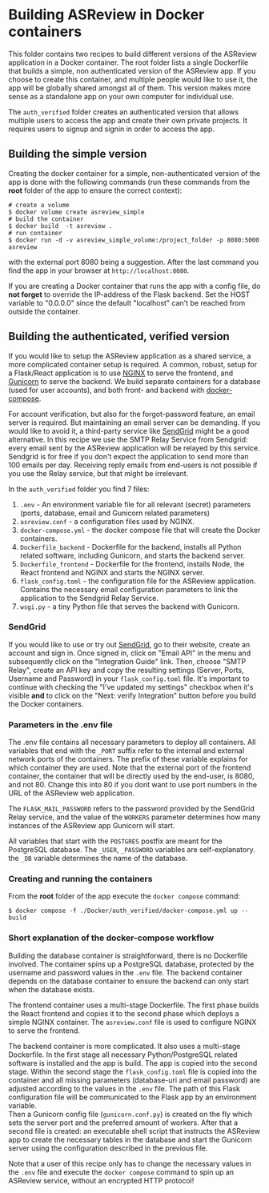 # Building ASReview in Docker containers

This folder contains two recipes to build different versions of the ASReview application in a Docker container. The root folder lists a single Dockerfile that builds a simple, non authenticated version of the ASReview app. If you choose to create this container, and multiple people would like to use it, the app will be globally shared amongst all of them. This version makes more sense as a standalone app on your own computer for individual use.

The `auth_verified` folder creates an authenticated version that allows multiple users to access the app and create their own private projects. It requires users to signup and signin in order to access the app.

## Building the simple version

Creating the docker container for a simple, non-authenticated version of the app is done with the following commands (run these commands from the __root__ folder of the app to ensure the correct context):

```
# create a volume
$ docker volume create asreview_simple
# build the container
$ docker build  -t asreview .
# run container
$ docker run -d -v asreview_simple_volume:/project_folder -p 8080:5000 asreview
```

with the external port 8080 being a suggestion. After the last command you find the app in your browser at `http://localhost:8080`.

If you are creating a Docker container that runs the app with a config file, do __not forget__ to override the IP-address of the Flask backend. Set the HOST variable to "0.0.0.0" since the default "localhost" can't be reached from outside the container.

## Building the authenticated, verified version

If you would like to setup the ASReview application as a shared service, a more complicated container setup is required. A common, robust, setup for a Flask/React application is to use [NGINX](https://www.nginx.com/) to serve the frontend, and [Gunicorn](https://gunicorn.org/) to serve the backend. We build separate containers for a database (used for user accounts), and both front- and backend with [docker-compose](https://docs.docker.com/compose/).

For account verification, but also for the forgot-password feature, an email server is required. But maintaining an email server can be demanding. If you would like to avoid it, a third-party service like [SendGrid](https://sendgrid.com/) might be a good alternative. In this recipe we use the SMTP Relay Service from Sendgrid: every email sent by the ASReview application will be relayed by this service. Sendgrid is for free if you don't expect the application to send more than 100 emails per day. Receiving reply emails from end-users is not possible if you use the Relay service, but that might be irrelevant.

In the `auth_verified` folder you find 7 files:
1. `.env` - An environment variable file for all relevant (secret) parameters (ports, database, email and Gunicorn related parameters)
2. `asreview.conf` - a configuration files used by NGINX.
3. `docker-compose.yml` - the docker compose file that will create the Docker containers.
4. `Dockerfile_backend` - Dockerfile for the backend, installs all Python related software, including Gunicorn, and starts the backend server.
5. `Dockerfile_frontend` - Dockerfile for the frontend, installs Node, the React frontend and NGINX and starts the NGINX server.
6. `flask_config.toml` - the configuration file for the ASReview application. Contains the necessary email configuration parameters to link the application to the Sendgrid Relay Service.
7. `wsgi.py` - a tiny Python file that serves the backend with Gunicorn.

### SendGrid

If you would like to use or try out [SendGrid](https://sendgrid.com/), go to their website, create an account and sign in. Once signed in, click on "Email API" in the menu and subsequently click on the "Integration Guide" link. Then, choose "SMTP Relay", create an API key and copy the resulting settings (Server, Ports, Username and Password) in your `flask_config.toml` file. It's important to continue with checking the "I've updated my settings" checkbox when it's visible __and__ to click on the "Next: verify Integration" button before you build the Docker containers.

### Parameters in the .env file

The .env file contains all necessary parameters to deploy all containers. All variables that end with the `_PORT` suffix refer to the internal and external network ports of the containers. The prefix of these variable explains for which container they are used. Note that the external port of the frontend container, the container that will be directly used by the end-user, is 8080, and not 80. Change this into 80 if you dont want to use port numbers in the URL of the ASReview web application.

The `FLASK_MAIL_PASSWORD` refers to the password provided by the SendGrid Relay service, and the value of the `WORKERS` parameter determines how many instances of the ASReview app Gunicorn will start.

All variables that start with the `POSTGRES` postfix are meant for the PostgreSQL database. The `_USER`, `_PASSWORD` variables are self-explanatory. the `_DB` variable determines the name of the database.

### Creating and running the containers

From the __root__ folder of the app execute the `docker compose` command:

```
$ docker compose -f ./Docker/auth_verified/docker-compose.yml up --build
```

### Short explanation of the docker-compose workflow

Building the database container is straightforward, there is no Dockerfile involved. The container spins up a PostgreSQL database, protected by the username and password values in the `.env` file. The backend container depends on the database container to ensure the backend can only start when the database exists.

The frontend container uses a multi-stage Dockerfile. The first phase builds the React frontend and copies it to the second phase which deploys a simple NGINX container. The `asreview.conf` file is used to configure NGINX to serve the frontend.

The backend container is more complicated. It also uses a multi-stage Dockerfile. In the first stage all necessary Python/PostgreSQL related software is installed and the app is build. The app is copied into the second stage. Within the second stage the `flask_config.toml` file is copied into the container and all missing parameters (database-uri and email password) are adjusted according to the values in the `.env` file. The path of this Flask configuration file will be communicated to the Flask app by an environment variable.\
Then a Gunicorn config file (`gunicorn.conf.py`) is created on the fly which sets the server port and the preferred amount of workers. After that a second file is created: an executable shell script that instructs the ASReview app to create the necessary tables in the database and start the Gunicorn server using the configuration described in the previous file.

Note that a user of this recipe only has to change the necessary values in the `.env` file and execute the `docker compose` command to spin up an ASReview service, without an encrypted HTTP protocol!
 